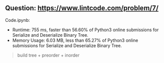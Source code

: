 ## Question: https://www.lintcode.com/problem/7/

Code.ipynb:
* Runtime: 755 ms, faster than 56.60% of Python3 online submissions for Serialize and Deserialize Binary Tree.
* Memory Usage: 6.03 MB, less than 65.27% of Python3 online submissions for Serialize and Deserialize Binary Tree.
> build tree + preorder + inorder 